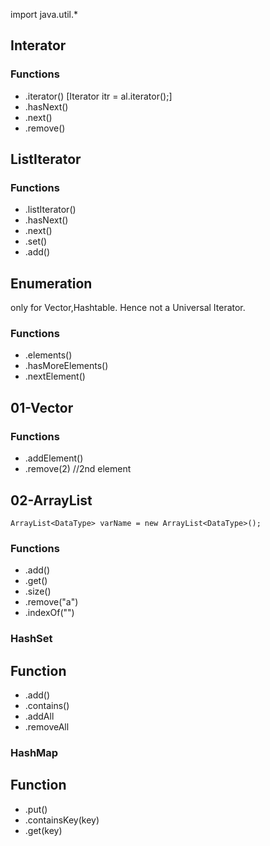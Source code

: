 import java.util.\*

## Interator

### Functions

- .iterator() [Iterator itr = al.iterator();]
- .hasNext()
- .next()
- .remove()

## ListIterator

### Functions

- .listIterator()
- .hasNext()
- .next()
- .set()
- .add()

## Enumeration

only for Vector,Hashtable. Hence not a Universal Iterator.

### Functions

- .elements()
- .hasMoreElements()
- .nextElement()

## 01-Vector

### Functions

- .addElement()
- .remove(2) //2nd element

## 02-ArrayList

```
ArrayList<DataType> varName = new ArrayList<DataType>();
```

### Functions

- .add()
- .get()
- .size()
- .remove("a")
- .indexOf("")

### HashSet

## Function

- .add()
- .contains()
- .addAll
- .removeAll

### HashMap

## Function

- .put()
- .containsKey(key)
- .get(key)
